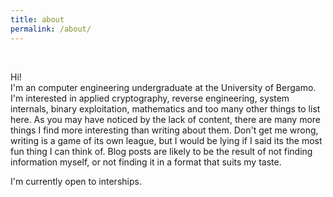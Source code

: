 ```yaml
---
title: about
permalink: /about/
---
```


<br>
<!-- <h1 class="author-name">{{ site.author.name}} </h1> -->
<!-- <h1 class="author-name">{{ site.title }}</h1> -->

<!-- {{site.description}} -->

Hi!  
I'm an computer engineering undergraduate at the University of Bergamo.
I'm interested in applied cryptography, reverse engineering, system internals,
binary exploitation, mathematics and too many other things to list here.
As you may have noticed by the lack of content, there are many more things I 
find more interesting than writing about them. Don't get me wrong, writing is
a game of its own league, but I would be lying if I said its the most fun thing
I can think of. Blog posts are likely to be the result of not finding information
myself, or not finding it in a format that suits my taste.

I'm currently open to interships.

<div class="pagination">
  <!-- {% if site.author.email %} -->
  <!--   <a href="mailto:{{ site.author.email }}" class="social-media-icons"><i class="fa fa-2x fa-envelope" aria-hidden="true"></i></a> -->
  <!-- {% endif %} -->
  <!-- {% if site.author.twitter %} -->
  <!--   <a href="{{ site.author.twitter }}" class="social-media-icons"><i class="fa fa-2x fa-twitter" aria-hidden="true"></i></a> -->
  <!-- {% endif %} -->
  <!-- {% if site.author.github %} -->
  <!--   <a href="{{ site.author.github }}" class="social-media-icons"><i class="fa fa-2x fa-github" aria-hidden="true"></i></a> -->
  <!-- {% endif %} -->
  <!-- <a href="{{ site.url }}/assets/key.html" class="social-media-icons"><i class="fa fa-2x fa-key" aria-hidden="true"></i></a> -->
</div>
